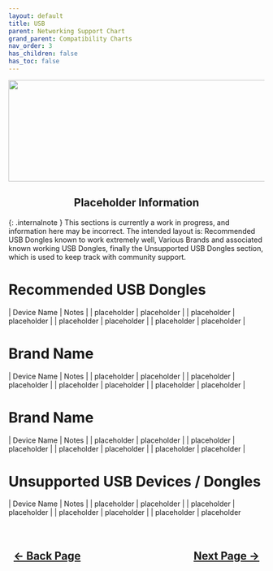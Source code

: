 ```yaml
---
layout: default
title: USB
parent: Networking Support Chart
grand_parent: Compatibility Charts
nav_order: 3
has_children: false
has_toc: false
---
```


<style>
  .navigation-container {
    display: flex;
    justify-content: space-between;
    align-items: center;
    width: 100%;
  }
  
  .nav-button {
    margin: 10px;
  }
</style>

<p align="center">
  <img width="650" height="200" src="../../../../assets/Headers/Header-USB-Networking.png">
</p>

<h2 align="center">Placeholder Information</h2>

{: .internalnote }
This sections is currently a work in progress, and information here may be incorrect. The intended layout is: Recommended USB Dongles known to work extremely well, Various Brands and associated known working USB Dongles, finally the Unsupported USB Dongles section, which is used to keep track with community support.

# Recommended USB Dongles

| Device Name | Notes |
| placeholder | placeholder |
| placeholder | placeholder |
| placeholder | placeholder |
| placeholder | placeholder |

# Brand Name

| Device Name | Notes |
| placeholder | placeholder |
| placeholder | placeholder |
| placeholder | placeholder |
| placeholder | placeholder |

# Brand Name

| Device Name | Notes |
| placeholder | placeholder |
| placeholder | placeholder |
| placeholder | placeholder |
| placeholder | placeholder |

# Unsupported USB Devices / Dongles

| Device Name | Notes |
| placeholder | placeholder |
| placeholder | placeholder |
| placeholder | placeholder |
| placeholder | placeholder 

<h2 align="center">
  <br>
  <div class="navigation-container">
    <a class="nav-button" href="../index">&larr; Back Page</a>
    <a class="nav-button" href="../../05-Misc/index">Next Page &rarr;</a>
  </div>
  <br>
</h2>
